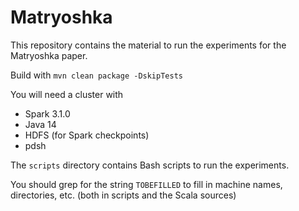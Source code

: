 <meta name="robots" content="noindex">

# Matryoshka

This repository contains the material to run the experiments for the Matryoshka paper.

Build with `mvn clean package -DskipTests`

You will need a cluster with
* Spark 3.1.0
* Java 14
* HDFS (for Spark checkpoints)
* pdsh

The `scripts` directory contains Bash scripts to run the experiments.

You should grep for the string `TOBEFILLED` to fill in machine names, directories, etc. (both in scripts and the Scala sources)